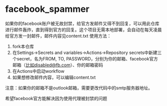 # facebook_spammer
如果你的facebook账户被无故封禁，给官方发邮件又得不到回复，可以用此仓库进行邮件轰炸，直到得到官方的回复。这个项目无需本地部署，会自动在每天凌晨给官方发一封邮件，邮件内容见content.txt
使用方法：
1. fork本仓库
2. 在Settings->Secrets and variables->Actions->Repository secrets中新建三个secret，名为FROM, TO, PASSWORD，分别为你的邮箱、facebook官方邮箱（比如disabled@fb.com）、你的邮箱密码
3. 在Actions中启动workflow
4. 如果想修改邮件内容，可以编辑content.txt

注意：如果你的邮箱不是outlook邮箱，需要更改代码中的smtp服务器地址。

希望facebook官方能解决因为使用代理被封禁的问题
